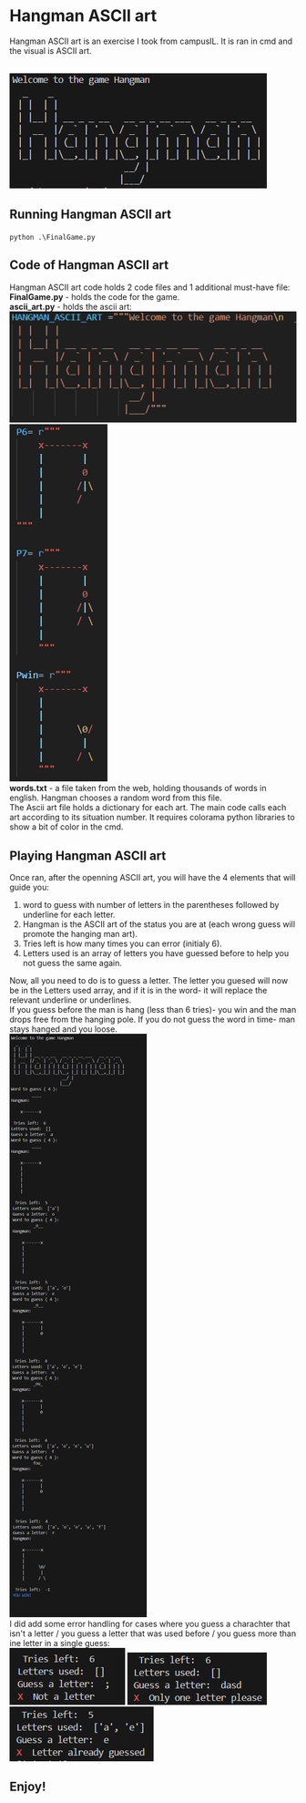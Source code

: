 # Hangman ASCII art

Hangman ASCII art is an exercise I took from campusIL. It is ran in cmd and the visual is ASCII art. <br>
<br>

![Project Screenshot](./imgs/openning.png)

## Running Hangman ASCII art

` python .\FinalGame.py ` <br>

## Code of Hangman ASCII art

Hangman ASCII art code holds 2 code files and 1 additional must-have file: <br>
**FinalGame.py** - holds the code for the game. <br>
**ascii_art.py** - holds the ascii art:<br>
![art1](./imgs/art1.png)<br>
![art2](./imgs/art2.png)<br>
**words.txt** - a file taken from the web, holding thousands of words in english. Hangman chooses a random word from this file.<br>
The Ascii art file holds a dictionary for each art. The main code calls each art according to its situation number. It requires colorama python libraries to show a bit of color in the cmd.<br>

## Playing Hangman ASCII art

Once ran, after the openning ASCII art, you will have the 4 elements that will guide you: <br>
1. word to guess with number of letters in the parentheses followed by underline for each letter.<br>
2. Hangman is the ASCII art of the status you are at (each wrong guess will promote the hanging man art). <br>
3. Tries left is how many times you can error (initialy 6). <br>
4. Letters used is an array of letters you have guessed before to help you not guess the same again.<br>

Now, all you need to do is to guess a letter. The letter you guesed will now be in the Letters used array, and if it is in the word- it will replace the relevant underline or underlines.<br>
If you guess before the man is hang (less than 6 tries)- you win and the man drops free from the hanging pole. If you do not guess the word in time- man stays hanged and you loose.
<br>
![End1 Screenshot](./imgs/scrn1.png)
<br>
I did add some error handling for cases where you guess a charachter that isn't a letter / you guess a letter that was used before / you guess more than ine letter in a single guess: 
<br>
![err1](./imgs/error.png)
![err2](./imgs/error2.png)
![err3](./imgs/error3.png)
<br>

## Enjoy!
